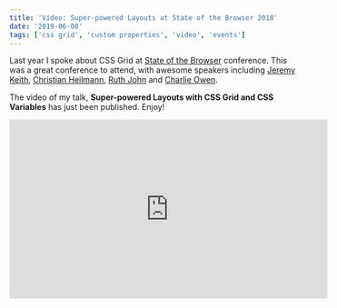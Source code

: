 ```yaml
---
title: 'Video: Super-powered Layouts at State of the Browser 2018'
date: '2019-06-08'
tags: ['css grid', 'custom properties', 'video', 'events']
---
```


Last year I spoke about CSS Grid at [State of the Browser](https://2018.stateofthebrowser.com/) conference. This was a great conference to attend, with awesome speakers including [Jeremy Keith](https://adactio.com/), [Christian Heilmann](https://christianheilmann.com/), [Ruth John](https://ruthjohn.com/) and [Charlie Owen](https://www.sonniesedge.net/).

The video of my talk, **Super-powered Layouts with CSS Grid and CSS Variables** has just been published. Enjoy!

<iframe width="560" height="315" src="https://www.youtube.com/embed/hq3hDKD4H98" frameborder="0" allow="accelerometer; autoplay; encrypted-media; gyroscope; picture-in-picture" allowfullscreen></iframe>

